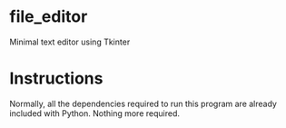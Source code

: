 # file_editor
Minimal text editor using Tkinter

# Instructions
Normally, all the dependencies required to run this program are already included with Python. Nothing more required.
